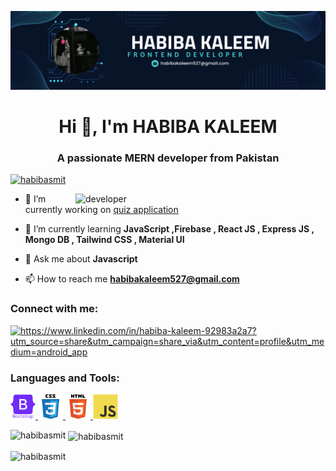 ![LOGO](https://github.com/habibasmit/habibasmit/blob/main/Navy%20Blue%20Geometric%20Technology%20LinkedIn%20Banner.png)
<h1 align="center">Hi 👋, I'm HABIBA KALEEM</h1>
<h3 align="center">A passionate MERN developer from Pakistan</h3>
<p align="left"> <a href="https://github.com/ryo-ma/github-profile-trophy"><img src="https://github-profile-trophy.vercel.app/?username=habibasmit" alt="habibasmit" /></a> </p>

<img align="right" alt="developer" width="400" src="https://sysdig.com/wp-content/uploads/BlogImages-DevelopersFatige-featured-v3.gif" />

- 🔭 I’m currently working on [quiz application](https://quizapplicationjavascript000000000000.netlify.app/)

- 🌱 I’m currently learning **JavaScript ,Firebase , React JS , Express JS , Mongo DB , Tailwind CSS , Material UI**

- 💬 Ask me about **Javascript**

- 📫 How to reach me **habibakaleem527@gmail.com**

<h3 align="left">Connect with me:</h3>
<p align="left">
<a href="https://linkedin.com/in/https://www.linkedin.com/in/habiba-kaleem-92983a2a7?utm_source=share&utm_campaign=share_via&utm_content=profile&utm_medium=android_app" target="blank"><img align="center" src="https://raw.githubusercontent.com/rahuldkjain/github-profile-readme-generator/master/src/images/icons/Social/linked-in-alt.svg" alt="https://www.linkedin.com/in/habiba-kaleem-92983a2a7?utm_source=share&utm_campaign=share_via&utm_content=profile&utm_medium=android_app" height="30" width="40" /></a>
</p>

<h3 align="left">Languages and Tools:</h3>
<p align="left"> <a href="https://getbootstrap.com" target="_blank" rel="noreferrer"> <img src="https://raw.githubusercontent.com/devicons/devicon/master/icons/bootstrap/bootstrap-plain-wordmark.svg" alt="bootstrap" width="40" height="40"/> </a> <a href="https://www.w3schools.com/css/" target="_blank" rel="noreferrer"> <img src="https://raw.githubusercontent.com/devicons/devicon/master/icons/css3/css3-original-wordmark.svg" alt="css3" width="40" height="40"/> </a> <a href="https://www.w3.org/html/" target="_blank" rel="noreferrer"> <img src="https://raw.githubusercontent.com/devicons/devicon/master/icons/html5/html5-original-wordmark.svg" alt="html5" width="40" height="40"/> </a> <a href="https://developer.mozilla.org/en-US/docs/Web/JavaScript" target="_blank" rel="noreferrer"> <img src="https://raw.githubusercontent.com/devicons/devicon/master/icons/javascript/javascript-original.svg" alt="javascript" width="40" height="40"/> </a> </p>

<p><img align="left" src="https://github-readme-stats.vercel.app/api/top-langs?username=habibasmit&show_icons=true&locale=en&layout=compact" alt="habibasmit" /></p>

<p>&nbsp;<img align="center" src="https://github-readme-stats.vercel.app/api?username=habibasmit&show_icons=true&locale=en" alt="habibasmit" /></p>

<p><img align="center" src="https://github-readme-streak-stats.herokuapp.com/?user=habibasmit&" alt="habibasmit" /></p>
